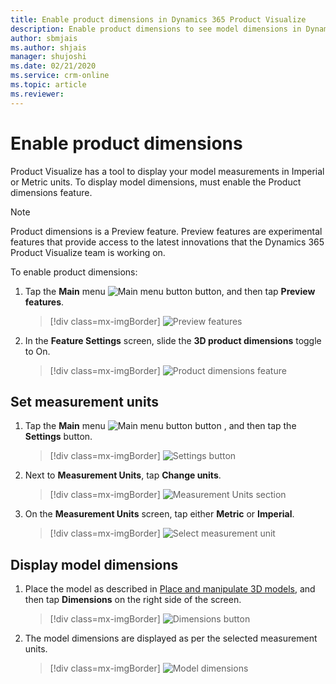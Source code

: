 ```yaml
---
title: Enable product dimensions in Dynamics 365 Product Visualize
description: Enable product dimensions to see model dimensions in Dynamics 365 Product Visualize.
author: sbmjais
ms.author: shjais
manager: shujoshi
ms.date: 02/21/2020
ms.service: crm-online
ms.topic: article
ms.reviewer:
---
```


# Enable product dimensions

Product Visualize has a tool to display your model measurements in Imperial or Metric units. To display model dimensions, must enable the Product dimensions feature. 

> [!NOTE]
> Product dimensions is a Preview feature. Preview features are experimental features that provide access to the latest innovations that the Dynamics 365 Product Visualize team is working on.

To enable product dimensions:

1. Tap the **Main** menu ![Main menu button](media/hamburger-icon.png "Main menu button") button, and then tap **Preview features**.

    > [!div class=mx-imgBorder]
    > ![Preview features](media/preview-features.png "Preview features")

2. In the **Feature Settings** screen, slide the **3D product dimensions** toggle to On.

    > [!div class=mx-imgBorder]
    > ![Product dimensions feature](media/product-dimensions-feature.png "Product dimensions feature")

## Set measurement units

1. Tap the **Main** menu ![Main menu button](media/hamburger-icon.png "Main menu button") button , and then tap the **Settings** button.

    > [!div class=mx-imgBorder]
    > ![Settings button](media/edit-account-settings.png "Settings button")

2. Next to **Measurement Units**, tap **Change units**.

     > [!div class=mx-imgBorder]
     > ![Measurement Units section](media/measurement-units-section.png "Measurement Units")

3. On the **Measurement Units** screen, tap either **Metric** or **Imperial**.

    > [!div class=mx-imgBorder]
    > ![Select measurement unit](media/select-measurement-unit.png "Select measurement unit")

## Display model dimensions

1. Place the model as described in [Place and manipulate 3D models](manipulate-models.md), and then tap **Dimensions** on the right side of the screen.

    > [!div class=mx-imgBorder]
    > ![Dimensions button](media/dimensions-button.png "Dimensions button")

2. The model dimensions are displayed as per the selected measurement units.

    > [!div class=mx-imgBorder]
    > ![Model dimensions](media/model-dimensions.png "Model dimensions")
